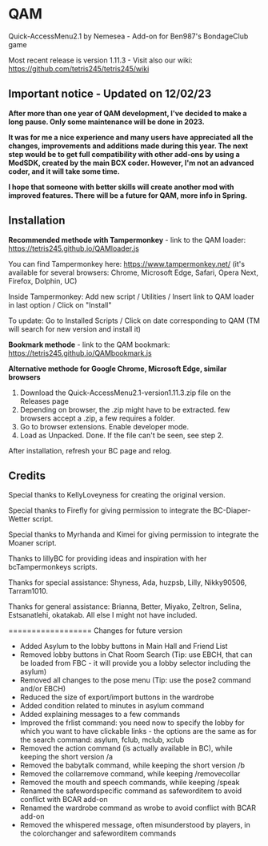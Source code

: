 # QAM

Quick-AccessMenu2.1 by Nemesea - Add-on for Ben987's BondageClub game 

Most recent release is version 1.11.3 - Visit also our wiki: https://github.com/tetris245/tetris245/wiki

## Important notice - Updated on 12/02/23

**After more than one year of QAM development, I've decided to make a long pause. Only some maintenance will be done in 2023.**

**It was for me a nice experience and many users have appreciated all the changes, improvements and additions made during this year. The next step would be to get full compatibility with other add-ons by using a ModSDK, created by the main BCX coder. However, I'm not an advanced coder, and it will take some time.**

**I hope that someone with better skills will create another mod with improved features. There will be a future for QAM, more info in Spring.** 
 
## Installation 

**Recommended methode with Tampermonkey** - link to the QAM loader: https://tetris245.github.io/QAMloader.js

You can find Tampermonkey here: https://www.tampermonkey.net/ (it's available for several browsers: Chrome, Microsoft Edge, Safari, Opera Next, Firefox, Dolphin, UC)

Inside Tampermonkey: Add new script / Utilities / Insert link to QAM loader in last option / Click on "Install"

To update: Go to Installed Scripts / Click on date corresponding to QAM (TM will search for new version and install it)

**Bookmark methode** - link to the QAM bookmark: https://tetris245.github.io/QAMbookmark.js

**Alternative methode for Google Chrome, Microsoft Edge, similar browsers**
1. Download the Quick-AccessMenu2.1-version1.11.3.zip file on the Releases page
2. Depending on browser, the .zip might have to be extracted. few browsers accept a .zip, a few requires a folder.
3. Go to browser extensions. Enable developer mode.
4. Load as Unpacked. Done. If the file can't be seen, see step 2.

After installation, refresh your BC page and relog.

## Credits

Special thanks to KellyLoveyness for creating the original version.

Special thanks to Firefly for giving permission to integrate the BC-Diaper-Wetter script.

Special thanks to Myrhanda and Kimei for giving permission to integrate the Moaner script.

Thanks to lillyBC for providing ideas and inspiration with her bcTampermonkeys scripts.

Thanks for special assistance:
Shyness, Ada, huzpsb, Lilly, Nikky90506, Tarram1010.

Thanks for general assistance:
Brianna, Better, Miyako, Zeltron, Selina, Estsanatlehi, okatakab.
All else I might not have included.

==================
Changes for future version

* Added Asylum to the lobby buttons in Main Hall and Friend List
* Removed lobby buttons in Chat Room Search (Tip: use EBCH, that can be loaded from FBC - it will provide you a lobby selector including the asylum)
* Removed all changes to the pose menu (Tip: use the pose2 command and/or EBCH)
* Reduced the size of export/import buttons in the wardrobe
* Added condition related to minutes in asylum command
* Added explaining messages to a few commands
* Improved the frlist command: you need now to specify the lobby for which you want to have clickable links - the options are the same as for the search command: asylum, fclub, mclub, xclub
* Removed the action command (is actually available in BC), while keeping the short version /a
* Removed the babytalk command, while keeping the short version /b
* Removed the collarremove command, while keeping /removecollar
* Removed the mouth and speech commands, while keeping /speak
* Renamed the safewordspecific command as safeworditem to avoid conflict with BCAR add-on
* Renamed the wardrobe command as wrobe to avoid conflict with BCAR add-on
* Removed the whispered message, often misunderstood by players, in the colorchanger and safeworditem commands









